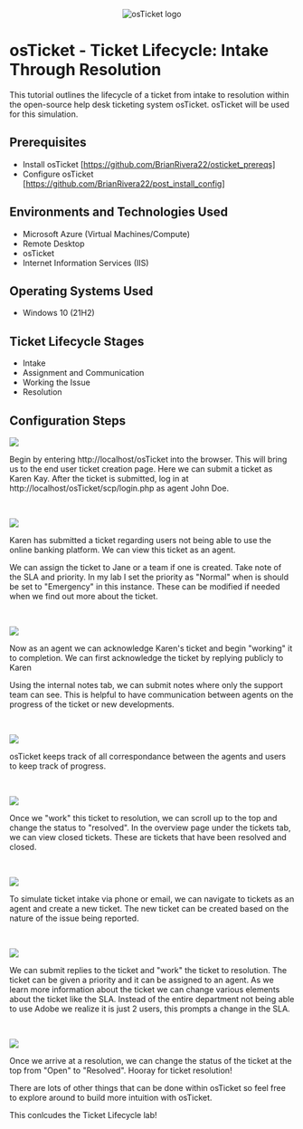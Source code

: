 <p align="center">
<img src="https://i.imgur.com/Clzj7Xs.png" alt="osTicket logo"/>
</p>

<h1>osTicket - Ticket Lifecycle: Intake Through Resolution</h1>
This tutorial outlines the lifecycle of a ticket from intake to resolution within the open-source help desk ticketing system osTicket. osTicket will be used for this simulation.<br />


<h2>Prerequisites</h2>

- Install osTicket [https://github.com/BrianRivera22/osticket_prereqs]
- Configure osTicket [https://github.com/BrianRivera22/post_install_config]

<h2>Environments and Technologies Used</h2>

- Microsoft Azure (Virtual Machines/Compute)
- Remote Desktop
- osTicket
- Internet Information Services (IIS)

<h2>Operating Systems Used </h2>

- Windows 10</b> (21H2)

<h2>Ticket Lifecycle Stages</h2>

- Intake
- Assignment and Communication
- Working the Issue
- Resolution

<h2>Configuration Steps</h2>

<p>
<img src="https://github.com/BrianRivera22/ticket_lifecycle/blob/main/osTicket%20-%20Ticket%20Lifecycle/1.png"/>
</p>
<p>
Begin by entering http://localhost/osTicket into the browser. This will bring us to the end user ticket creation page. Here we can submit a ticket as Karen Kay. After the ticket is submitted, log in at http://localhost/osTicket/scp/login.php as agent John Doe.
</p>
<br />

<p>
<img src="https://github.com/BrianRivera22/ticket_lifecycle/blob/main/osTicket%20-%20Ticket%20Lifecycle/2.png"/>
</p>
<p>
Karen has submitted a ticket regarding users not being able to use the online banking platform. We can view this ticket as an agent.

We can assign the ticket to Jane or a team if one is created. Take note of the SLA and priority. In my lab I set the priority as "Normal" when is should be set to "Emergency" in this instance. These can be modified if needed when we find out more about the ticket.
</p>
<br />

<p>
<img src="https://github.com/BrianRivera22/ticket_lifecycle/blob/main/osTicket%20-%20Ticket%20Lifecycle/3.png"/>
</p>
<p>
Now as an agent we can acknowledge Karen's ticket and begin "working" it to completion. We can first acknowledge the ticket by replying publicly to Karen

Using the internal notes tab, we can submit notes where only the support team can see. This is helpful to have communication between agents on the progress of the ticket or new developments.
</p>
<br />

<p>
<img src="https://github.com/BrianRivera22/ticket_lifecycle/blob/main/osTicket%20-%20Ticket%20Lifecycle/4.png"/>
</p>
<p>
osTicket keeps track of all correspondance between the agents and users to keep track of progress.
</p>
<br />

<p>
<img src="https://github.com/BrianRivera22/ticket_lifecycle/blob/main/osTicket%20-%20Ticket%20Lifecycle/5.png"/>
</p>
<p>
Once we "work" this ticket to resolution, we can scroll up to the top and change the status to "resolved". In the overview page under the tickets tab, we can view closed tickets. These are tickets that have been resolved and closed.
</p>
<br />

<p>
<img src="https://github.com/BrianRivera22/ticket_lifecycle/blob/main/osTicket%20-%20Ticket%20Lifecycle/6.png"/>
</p>
<p>
To simulate ticket intake via phone or email, we can navigate to tickets as an agent and create a new ticket. The new ticket can be created based on the nature of the issue being reported.
</p>
<br />

<p>
<img src="https://github.com/BrianRivera22/ticket_lifecycle/blob/main/osTicket%20-%20Ticket%20Lifecycle/7.png"/>
</p>
<p>
We can submit replies to the ticket and "work" the ticket to resolution. The ticket can be given a priority and it can be assigned to an agent. As we learn more information about the ticket we can change various elements about the ticket like the SLA. Instead of the entire department not being able to use Adobe we realize it is just 2 users, this prompts a change in the SLA.
</p>
<br />

<p>
<img src="https://github.com/BrianRivera22/ticket_lifecycle/blob/main/osTicket%20-%20Ticket%20Lifecycle/8.png"/>
</p>
<p>
Once we arrive at a resolution, we can change the status of the ticket at the top from "Open" to "Resolved". Hooray for ticket resolution!

There are lots of other things that can be done within osTicket so feel free to explore around to build more intuition with osTicket.

This conlcudes the Ticket Lifecycle lab!
</p>
<br />
